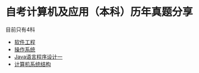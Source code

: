 # 自考计算机及应用（本科）历年真题分享

目前只有4科

* [软件工程](https://github.com/woai3c/true-question/tree/master/%E8%BD%AF%E4%BB%B6%E5%B7%A5%E7%A8%8B)
* [操作系统](https://github.com/woai3c/true-question/tree/master/%E6%93%8D%E4%BD%9C%E7%B3%BB%E7%BB%9F)
* [Java语言程序设计一](https://github.com/woai3c/true-question/tree/master/Java)
* [计算机系统结构](https://github.com/woai3c/true-question/tree/master/%E8%AE%A1%E7%AE%97%E6%9C%BA%E7%B3%BB%E7%BB%9F%E7%BB%93%E6%9E%84)
